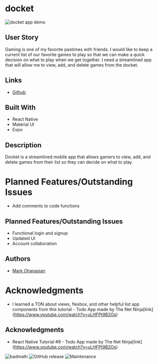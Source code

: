 # docket

![docket app demo](https://media.giphy.com/media/j2GMgsBhTw78UJZM8C/giphy.gif)

## User Story
Gaming is one of my favorite pastimes with friends. I would like to keep a current list of our favorite games to play so that we can make a quick decision on what to play when we get together. I need a streamlined app that will allow me to view, add, and delete games from the docket.

## Links
<!-- * [Deployed Site](https://test-nappers.herokuapp.com/login) -->
* [Github](https://github.com/markohanesian/docket)

## Built With
* React Native
* Material UI
* Expo

## Description
Docket is a streamlined mobile app that allows gamers to view, add, and delete games from their list so they can decide on what to play. 

# Planned Features/Outstanding Issues
* Add comments to code functions
## Planned Features/Outstanding Issues
* Functional login and signup 
* Updated UI
* Account collaboration

## Authors
* [Mark Ohanasian](https://github.com/markohanesian) 

# Acknowledgments
* I learned a TON about views, flexbox, and other helpful list app components from this tutorial - Todo App made by The Net Ninja[link]{https://www.youtube.com/watch?v=uLHFPt9B2Os)
## Acknowledgments
* React Native Tutorial #9 - Todo App made by The Net Ninja[link]{https://www.youtube.com/watch?v=uLHFPt9B2Os)

![badmath](https://img.shields.io/github/languages/top/nielsenjared/badmath)
![GitHub release](https://img.shields.io/github/v/release/markohanesian/Burger-Logger)
![Maintenance](https://img.shields.io/badge/Maintained%3F-yes-green.svg)
